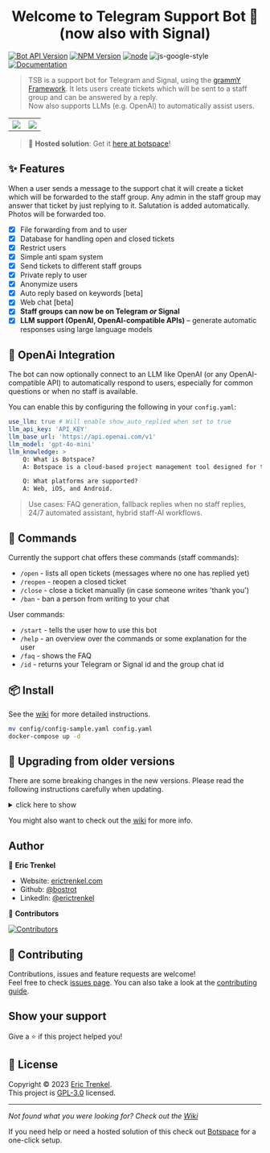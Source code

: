 <h1 align="center">Welcome to Telegram Support Bot 👋 (now also with Signal)</h1>

[![Bot API Version](https://img.shields.io/badge/Bot%20API-v6.6-f36caf.svg?style=for-the-badge)](https://core.telegram.org/bots/api)
[![NPM Version](https://img.shields.io/npm/v/grammy.svg?style=for-the-badge)](https://www.npmjs.com/)
[![node](https://img.shields.io/node/v/grammy.svg?style=for-the-badge)](https://www.npmjs.com/package/)
![js-google-style](https://img.shields.io/badge/code%20style-google-brightgreen.svg?style=for-the-badge)
[![Documentation](https://img.shields.io/badge/DOCUMENTATION-WIKI-green?style=for-the-badge)](https://github.com/bostrot/telegram-support-bot/wiki)

> TSB is a support bot for Telegram and Signal, using the [grammY Framework](https://grammy.dev/). It lets users create tickets which will be sent to a staff group and can be answered by a reply.  
> Now also supports LLMs (e.g. OpenAI) to automatically assist users.

<table>
<tr>
<th><img src="https://i.imgur.com/du5KZ1C.jpg" /></th>
<th><img src="https://i.imgur.com/N2002b0.jpg" /></th>
</tr>
</table>

> 🚀 **Hosted solution**: Get it [here at botspace](https://botspace.bostrot.com)!

## ✨ Features

When a user sends a message to the support chat it will create a ticket which will be forwarded to the staff group. Any admin in the staff group may answer that ticket by just replying to it. Salutation is added automatically. Photos will be forwarded too.

- [x] File forwarding from and to user
- [x] Database for handling open and closed tickets
- [x] Restrict users
- [x] Simple anti spam system
- [x] Send tickets to different staff groups
- [x] Private reply to user
- [x] Anonymize users
- [x] Auto reply based on keywords [beta]
- [x] Web chat [beta]
- [x] **Staff groups can now be on Telegram _or_ Signal**
- [x] **LLM support (OpenAI, OpenAI-compatible APIs)** – generate automatic responses using large language models

## 🤖 OpenAi Integration

The bot can now optionally connect to an LLM like OpenAI (or any OpenAI-compatible API) to automatically respond to users, especially for common questions or when no staff is available.

You can enable this by configuring the following in your `config.yaml`:

```yaml
use_llm: true # Will enable show_auto_replied when set to true
llm_api_key: 'API_KEY'
llm_base_url: 'https://api.openai.com/v1'
llm_model: 'gpt-4o-mini'
llm_knowledge: >
    Q: What is Botspace?
    A: Botspace is a cloud-based project management tool designed for teams to collaborate, track tasks, and manage workflows efficiently.

    Q: What platforms are supported?
    A: Web, iOS, and Android.
```

> Use cases: FAQ generation, fallback replies when no staff replies, 24/7 automated assistant, hybrid staff-AI workflows.

## 📜 Commands

Currently the support chat offers these commands (staff commands):

- `/open` - lists all open tickets (messages where no one has replied yet)
- `/reopen` - reopen a closed ticket
- `/close` - close a ticket manually (in case someone writes 'thank you')
- `/ban` - ban a person from writing to your chat

User commands:

- `/start` - tells the user how to use this bot
- `/help` - an overview over the commands or some explanation for the user
- `/faq` - shows the FAQ
- `/id` - returns your Telegram or Signal id and the group chat id

## 📦 Install

See the [wiki](https://github.com/bostrot/telegram-support-bot/wiki) for more detailed instructions.

```bash
mv config/config-sample.yaml config.yaml
docker-compose up -d
```

## 📝 Upgrading from older versions

There are some breaking changes in the new versions. Please read the following instructions carefully when updating.

<details>
<summary>click here to show</summary>

Since version v4 this bot uses the grammY Telegram Bot Framework instead of the telegraf framework for various reasons.

### Upgrading to v4.0.0

Make sure you add the new settings strings to your config.yaml file. Check the config-sample.yaml for all configs.
Here are some of the new settings that you should add when migrating:

    parse_mode: 'Markdown' # DO NOT CHANGE!
    autoreply: (see config-sample.yaml for an example)

The config-sample.yaml settings now all use markdown instead of HTML so you have to adjust that. e.g. instead of <br/> line break use \n instead. For a full list check the telegram bot API docs.

Upgrade to the new version. e.g. by pulling the main branch from GitHub or using the docker image bostrot/telegram-support-bot:4.0.0.

Start it.

The old database should work with the new version without changing anything.

### Upgrading to v3.0.0

The latest version uses a new config file in YAML format which would break old versions.

In order to make old versions work with the master you would need to use the new config.yaml file instead of the config.ts file from before. The easiest would be if you copy the config-sample.yaml to config.yaml (both in the config folder) and edit the settings similar to your old config.ts file. There is no need to delete the database file so old tickets can be kept open.

</details>

You might also want to check out the [wiki](https://github.com/bostrot/telegram-support-bot/wiki) for more info.

## Author

👤 **Eric Trenkel**

- Website: [erictrenkel.com](erictrenkel.com)
- Github: [@bostrot](https://github.com/bostrot)
- LinkedIn: [@erictrenkel](https://linkedin.com/in/erictrenkel)

👥 **Contributors**

[![Contributors](https://contrib.rocks/image?repo=bostrot/telegram-support-bot)](https://github.com/bostrot/telegram-support-bot/graphs/contributors)

## 🤝 Contributing

Contributions, issues and feature requests are welcome!<br />Feel free to check [issues page](https://github.com/bostrot/telegram-support-bot/issues). You can also take a look at the [contributing guide](https://github.com/bostrot/telegram-support-bot/blob/master/CONTRIBUTING.md).

## Show your support

Give a ⭐️ if this project helped you!

## 📝 License

Copyright © 2023 [Eric Trenkel](https://github.com/bostrot).  
This project is [GPL-3.0](https://github.com/bostrot/telegram-support-bot/blob/master/LICENSE) licensed.

---

_Not found what you were looking for? Check out the [Wiki](https://github.com/bostrot/telegram-support-bot/wiki)_

If you need help or need a hosted solution of this check out [Botspace](https://botspace.bostrot.com) for a one-click setup.
